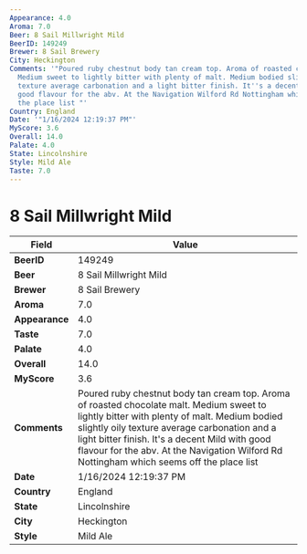 ```yaml
---
Appearance: 4.0
Aroma: 7.0
Beer: 8 Sail Millwright Mild
BeerID: 149249
Brewer: 8 Sail Brewery
City: Heckington
Comments: '"Poured ruby chestnut body tan cream top. Aroma of roasted chocolate malt.
  Medium sweet to lightly bitter with plenty of malt. Medium bodied slightly oily
  texture average carbonation and a light bitter finish. It''s a decent Mild with
  good flavour for the abv. At the Navigation Wilford Rd Nottingham which seems off
  the place list "'
Country: England
Date: '"1/16/2024 12:19:37 PM"'
MyScore: 3.6
Overall: 14.0
Palate: 4.0
State: Lincolnshire
Style: Mild Ale
Taste: 7.0
---
```


# 8 Sail Millwright Mild

| Field         | Value |
|---------------|-------|
| **BeerID** | 149249 |
| **Beer** | 8 Sail Millwright Mild |
| **Brewer** | 8 Sail Brewery |
| **Aroma** | 7.0 |
| **Appearance** | 4.0 |
| **Taste** | 7.0 |
| **Palate** | 4.0 |
| **Overall** | 14.0 |
| **MyScore** | 3.6 |
| **Comments** | Poured ruby chestnut body tan cream top. Aroma of roasted chocolate malt. Medium sweet to lightly bitter with plenty of malt. Medium bodied slightly oily texture average carbonation and a light bitter finish. It's a decent Mild with good flavour for the abv. At the Navigation Wilford Rd Nottingham which seems off the place list  |
| **Date** | 1/16/2024 12:19:37 PM |
| **Country** | England |
| **State** | Lincolnshire |
| **City** | Heckington |
| **Style** | Mild Ale |
